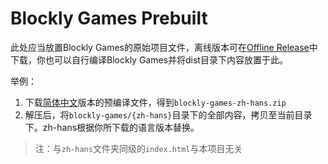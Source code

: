 # Blockly Games Prebuilt

此处应当放置Blockly Games的原始项目文件，离线版本可在[Offline Release](https://github.com/google/blockly-games/wiki/Offline)中下载，你也可以自行编译Blockly Games并将dist目录下内容放置于此。

举例：

1. 下载[简体中文](https://raw.githubusercontent.com/google/blockly-games/offline/generated/blockly-games-zh-hans.zip)版本的预编译文件，得到`blockly-games-zh-hans.zip`
2. 解压后，将`blockly-games/{zh-hans}`目录下的全部内容，拷贝至当前目录下。zh-hans根据你所下载的语言版本替换。

> 注：与`zh-hans`文件夹同级的`index.html`与本项目无关
